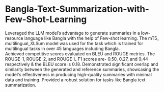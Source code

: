 # Bangla-Text-Summarization-with-Few-Shot-Learning
Leveraged the LLM model’s advantage to generate summaries in a low-resource language like Bangla with the help of Few-shot learning. 
The mT5_ multilingual_XLSum model was used for the task which is trained for multilingual tasks in over 45 languages including Bangla.  
Achieved competitive scores evaluated on BLEU and ROUGE metrics. The ROUGE-1, ROUGE-2, and ROUGE-L F1 scores are- 0.50, 0.27, and 0.44 respectively & the BLEU score is 0.18. 
Demonstrated significant overlap and similarity between the generated and reference summaries, showcasing the model's effectiveness in producing high-quality summaries with minimal data and training. Provided a robust solution for tasks like Bangla text summarization.

